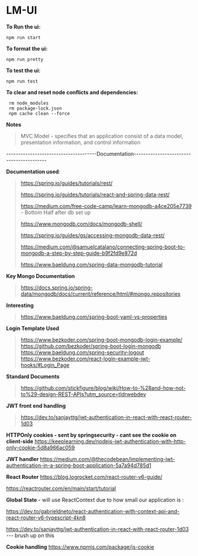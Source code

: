 # LM-UI

**To Run the ui:**
```
npm run start
```

**To format the ui:**
```
npm run pretty
```

**To test the ui:**
```
npm run test
```

**To clear and reset node conflicts and dependencies:**
```
 rm node_modules
 rm package-lock.json
 npm cache clean --force
```

 **Notes**

 > MVC Model - specifies that an application consist of a data model, presentation information, and control information


--------------------------------------Documentation-----------------------------------------

**Documentation used**: 

> https://spring.io/guides/tutorials/rest/
>
> https://spring.io/guides/tutorials/react-and-spring-data-rest/
> 
> https://medium.com/free-code-camp/learn-mongodb-a4ce205e7739 - Bottom Half after db set up
> 
> https://www.mongodb.com/docs/mongodb-shell/
> 
> https://spring.io/guides/gs/accessing-mongodb-data-rest/
> 
> https://medium.com/@samuelcatalano/connecting-spring-boot-to-mongodb-a-step-by-step-guide-b9f2fd9e872d
> 
> https://www.baeldung.com/spring-data-mongodb-tutorial

**Key Mongo Documentation**
>  https://docs.spring.io/spring-data/mongodb/docs/current/reference/html/#mongo.repositories


**Interesting**
> https://www.baeldung.com/spring-boot-yaml-vs-properties

**Login Template Used**
> https://www.bezkoder.com/spring-boot-mongodb-login-example/
> https://github.com/bezkoder/spring-boot-login-mongodb
> https://www.baeldung.com/spring-security-logout
> https://www.bezkoder.com/react-login-example-jwt-hooks/#Login_Page

**Standard Documents**
> https://github.com/stickfigure/blog/wiki/How-to-%28and-how-not-to%29-design-REST-APIs?utm_source=tldrwebdev



**JWT front end handling**
> https://dev.to/sanjayttg/jwt-authentication-in-react-with-react-router-1d03

**HTTPOnly cookies - sent by springsecurity - cant see the cookie on client-side**
https://keeplearning.dev/nodejs-jwt-authentication-with-http-only-cookie-5d8a966ac059


**JWT handler**
https://medium.com/@thecodebean/implementing-jwt-authentication-in-a-spring-boot-application-5a7a94d785d1

**React Router**
https://blog.logrocket.com/react-router-v6-guide/

https://reactrouter.com/en/main/start/tutorial


**Global State** - will use ReactContext due to how small our application is :

https://dev.to/gabrieldneto/react-authentication-with-context-api-and-react-router-v6-typescript-4kn8



https://dev.to/sanjayttg/jwt-authentication-in-react-with-react-router-1d03  --- brush up on this

**Cookie handling**
https://www.npmjs.com/package/js-cookie

